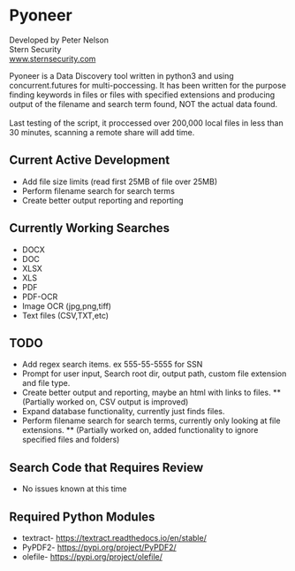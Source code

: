 # Pyoneer
Developed by Peter Nelson<br>
Stern Security<br>
www.sternsecurity.com

Pyoneer is a Data Discovery tool written in python3 and using concurrent.futures for multi-poccessing. It has been written  for the purpose finding keywords in files or files with specified extensions and producing output of the filename and search term found, NOT the actual data found.<br>
<br>
Last testing of the script, it proccessed over 200,000 local files in less than 30 minutes, scanning a remote share will add time.

## Current Active Development
* Add file size limits (read first 25MB of file over 25MB)
* Perform filename search for search terms
* Create better output reporting and reporting

## Currently Working Searches
* DOCX
* DOC
* XLSX
* XLS
* PDF
* PDF-OCR
* Image OCR (jpg,png,tiff)
* Text files (CSV,TXT,etc)

## TODO
* Add regex search items. ex 555-55-5555 for SSN
* Prompt for user input, Search root dir, output path, custom file extension and file type.
* Create better output and reporting, maybe an html with links to files.
** (Partially worked on, CSV output is improved)
* Expand database functionality, currently just finds files.
* Perform filename search for search terms, currently only looking at file extensions.
** (Partially worked on, added functionality to ignore specified files and folders)

## Search Code that Requires Review
* No issues known at this time

## Required Python Modules
* textract- https://textract.readthedocs.io/en/stable/
* PyPDF2- https://pypi.org/project/PyPDF2/
* olefile- https://pypi.org/project/olefile/
